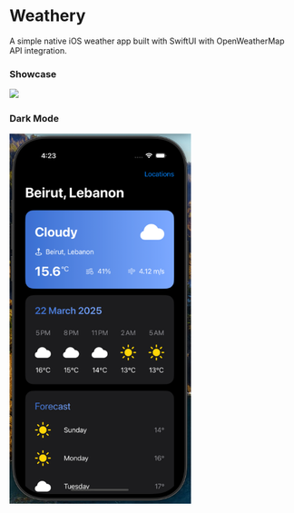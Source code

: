 # Weathery

A simple native iOS weather app built with SwiftUI with OpenWeatherMap API integration.

### Showcase

<img src="./Showcase/Showcase.gif" width="320" />

### Dark Mode

<img src="./Showcase/DarkModeScreenshot.png" width="320" />
